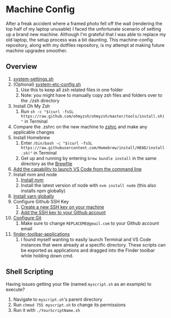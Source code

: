 # Machine Config
After a freak accident where a framed photo fell off the wall (rendering the top half of my laptop unusable) I faced the unfortunate scenario of setting up a brand new machine. Although I'm grateful that I was able to replace my old laptop, the setup process was a bit daunting. This machine-config repository, along with my dotfiles repository, is my attempt at making future machine upgrades smoother. 

## Overview
1. [system-settings.sh](system-settings.sh)
1. (Optional) [system-etc-config.sh](system-etc-config.sh)
    1. Use this to keep all zsh related files in one folder 
    1. Note: you might have to manually copy zsh files and folders over to the ./zsh directory
1. Install Oh My Zsh
    1. Run `sh -c "$(curl -fsSL https://raw.github.com/ohmyzsh/ohmyzsh/master/tools/install.sh)"` in Terminal
1. Compare the .zshrc on the new machine to [zshrc](zshrc) and make any applicable changes
1. Install Homebrew
    1. Enter `/bin/bash -c "$(curl -fsSL https://raw.githubusercontent.com/Homebrew/install/HEAD/install.sh)"` in Terminal
    1. Get up and running by entering `brew bundle install` in the same directory as the [Brewfile](Brewfile)
1. [Add the capability to launch VS Code from the command line](https://code.visualstudio.com/docs/setup/mac#_launching-from-the-command-line)
1. Install nvm and node
    1. [Install nvm](https://github.com/nvm-sh/nvm#installing-and-updating)
    1. Install the latest version of node with `nvm install node` (this also installs npm globally)
1. [Install yarn globally](https://yarnpkg.com/getting-started/install)
1. Configure Github SSH Key
    1. [Create a new SSH key on your machine](https://docs.github.com/en/authentication/connecting-to-github-with-ssh/generating-a-new-ssh-key-and-adding-it-to-the-ssh-agent)
    1. [Add the SSH key to your Github account](https://docs.github.com/en/authentication/connecting-to-github-with-ssh/adding-a-new-ssh-key-to-your-github-account)
1. [Configure Git](git-config.sh)
    1. Make sure to change `REPLACEME@gmail.com` to your Github account email
1. [finder-toolbar-applications](finder-toolbar-applications)
    1. I found myself wanting to easily launch Terminal and VS Code instances that were already at a specific directory. These scripts can be exported as applications and dragged into the Finder toolbar while holding down cmd. 

## Shell Scripting
Having issues getting your file (named `myscript.sh` as an example) to execute? 
1. Navigate to `myscript.sh`'s parent directory
1. Run `chmod 755 myscript.sh` to change its permissions
1. Run it with `./YourScriptName.sh`


